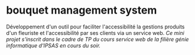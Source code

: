 # bouquet management system
Développement d'un outil pour faciliter l'accessibilité la gestions produits d'un fleuriste et l'accessibilité par ses clients via un service web.
*Ce mini projet s'inscrit dans le cadre de TP du cours service web  de la filière génie informatique d'IPSAS en cours du soir.*
